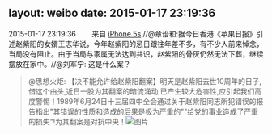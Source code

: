 layout: weibo
date: 2015-01-17 23:19:36
---
<meta name="referrer" content="no-referrer" />

2015-01-17 23:19:36  &nbsp;&nbsp;&nbsp;&nbsp;&nbsp;&nbsp; 来自 <a href="sinaweibo://customweibosource" rel="nofollow">iPhone 5s</a>
 //@章诒和:据今日香港《苹果日报》引述赵紫阳的女婿王志华说，今年赵紫阳的忌日跟往年差不多，有不少人前来悼念，当局没有阻止。由于当局与家属无法达到共识，赵紫阳的骨灰仍然无法下葬，继续摆放在家中。//@刘军宁: 这是什么案？
>  @思想火炬: 【决不能允许给赵紫阳翻案】明天是赵紫阳去世10周年的日子,借这个由头,近日一股为其翻案的暗流涌动,已产生较大危害性,应引起我们高度警惕！1989年6月24日十三届四中全会通过关于赵紫阳同志所犯错误的报告指出"其错误的性质和造成的后果是极为严重的""给党的事业造成了严重的损失"!为其翻案是对抗中央！ ​​​
>  ![图片](https://ww2.sinaimg.cn/large/e9804ccajw1eobds9de8bj20lo0c6q4z.jpg)

